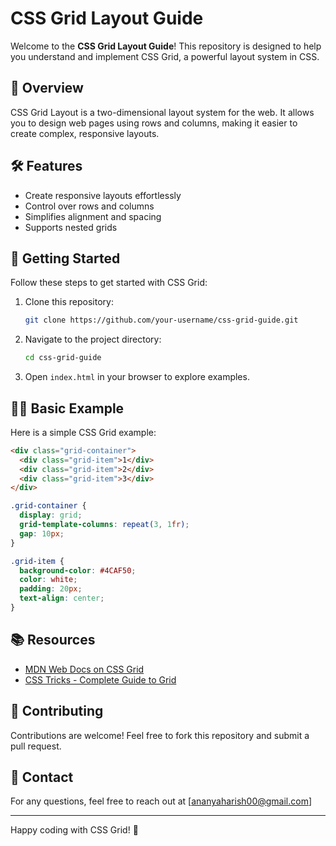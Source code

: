 # CSS Grid Layout Guide

Welcome to the **CSS Grid Layout Guide**! This repository is designed to help you understand and implement CSS Grid, a powerful layout system in CSS.

## 📖 **Overview**

CSS Grid Layout is a two-dimensional layout system for the web. It allows you to design web pages using rows and columns, making it easier to create complex, responsive layouts.

## 🛠️ **Features**

- Create responsive layouts effortlessly
- Control over rows and columns
- Simplifies alignment and spacing
- Supports nested grids

## 🚀 **Getting Started**

Follow these steps to get started with CSS Grid:

1. Clone this repository:
   ```bash
   git clone https://github.com/your-username/css-grid-guide.git
   ```
2. Navigate to the project directory:
   ```bash
   cd css-grid-guide
   ```
3. Open `index.html` in your browser to explore examples.

## 🧑‍💻 **Basic Example**

Here is a simple CSS Grid example:

```html
<div class="grid-container">
  <div class="grid-item">1</div>
  <div class="grid-item">2</div>
  <div class="grid-item">3</div>
</div>
```

```css
.grid-container {
  display: grid;
  grid-template-columns: repeat(3, 1fr);
  gap: 10px;
}

.grid-item {
  background-color: #4CAF50;
  color: white;
  padding: 20px;
  text-align: center;
}
```

## 📚 **Resources**

- [MDN Web Docs on CSS Grid](https://developer.mozilla.org/en-US/docs/Web/CSS/CSS_Grid_Layout)
- [CSS Tricks - Complete Guide to Grid](https://css-tricks.com/snippets/css/complete-guide-grid/)

## 📝 **Contributing**

Contributions are welcome! Feel free to fork this repository and submit a pull request.

## 📧 **Contact**

For any questions, feel free to reach out at [ananyaharish00@gmail.com]

---

Happy coding with CSS Grid! 🚀

